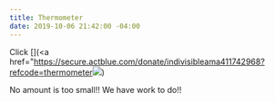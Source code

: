 ```yaml
---
title: Thermometer
date: 2019-10-06 21:42:00 -04:00
---
```


Click [](<a href="https://secure.actblue.com/donate/indivisibleama411742968?refcode=thermometer<img src="https://secure.actblue.com/goals/70268.png?size=large&style=dark"/></a>)

No amount is too small!!  We have work to do!!